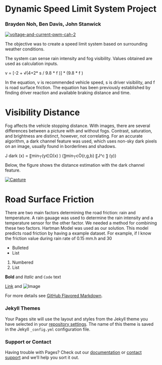 # Dynamic Speed Limit System Project
### Brayden Noh, Ben Davis, John Stanwick


<a href="https://ibb.co/z5jF1cZ"><img src="https://i.ibb.co/SxWc2TB/voltage-and-current-pwm-cah-2.jpg" alt="voltage-and-current-pwm-cah-2" border="0"></a>

The objective was to create a speed limit system based on surrounding weather conditions. 

The system can sense rain intensity and fog visibility. Values obtained are used as calculation inputs. 

v = [-2 + √(4+2* s / 9.8 * f )] * (9.8 * f ) 

In the equation, v is recommended vehicle speed, s is driver visibility, and f is road surface friction. The equation has been previously established by finding driver reaction and available braking distance and time. 

# Visibility Distance

Fog affects the vehicle stopping distance. With images, there are several differences between a picture with and without fogs. Contrast, saturation, and brightness are distinct, however, not correlating. For an accurate algorithm, a dark channel feature was used, which uses non-sky dark pixels on an image, usually found in borderlines and shadows.

J dark (x) = 〖min┬(y∈Ω(x) ) (〗⁡min┬cÒ{r,g,b} ⁡〖J^c 〗  (y))	

Below, the figure shows the distance estimation with the dark channel feature. 

<a href="https://ibb.co/55J2103"><img src="https://i.ibb.co/ZhbNfjr/Capture.png" alt="Capture" border="0"></a>

# Road Surface Friction

There are two main factors determining the road friction: rain and temperature. A rain gauage was used to determine the rain intensity and a temperature sensor for the other factor. We needed a method for combining these two factors. Hartman Model was used as our solution. This model  predicts road friction by having a example dataset. For example, if I know the friction value during rain rate of 0.15 mm.h and 30


- Bulleted
- List

1. Numbered
2. List

**Bold** and _Italic_ and `Code` text

[Link](url) and ![Image](src)


For more details see [GitHub Flavored Markdown](https://guides.github.com/features/mastering-markdown/).

### Jekyll Themes

Your Pages site will use the layout and styles from the Jekyll theme you have selected in your [repository settings](https://github.com/braydennoh/dynamicspeedlimit/settings). The name of this theme is saved in the Jekyll `_config.yml` configuration file.

### Support or Contact

Having trouble with Pages? Check out our [documentation](https://help.github.com/categories/github-pages-basics/) or [contact support](https://github.com/contact) and we’ll help you sort it out.
